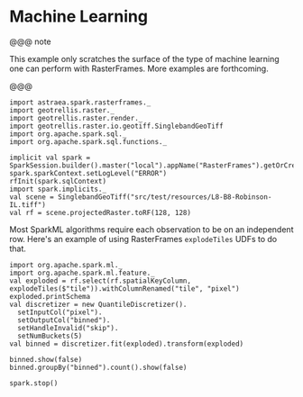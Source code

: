# Machine Learning

@@@ note

This example only scratches the surface of the type of machine learning one can perform with RasterFrames. More
examples are forthcoming. 

@@@

```tut:invisible
import astraea.spark.rasterframes._
import geotrellis.raster._
import geotrellis.raster.render._
import geotrellis.raster.io.geotiff.SinglebandGeoTiff
import org.apache.spark.sql._
import org.apache.spark.sql.functions._

implicit val spark = SparkSession.builder().master("local").appName("RasterFrames").getOrCreate()
spark.sparkContext.setLogLevel("ERROR")
rfInit(spark.sqlContext)
import spark.implicits._
val scene = SinglebandGeoTiff("src/test/resources/L8-B8-Robinson-IL.tiff")
val rf = scene.projectedRaster.toRF(128, 128)
```

Most SparkML algorithms require each observation to be on an independent row. Here's an example of using RasterFrames `explodeTiles` UDFs to do that.

```tut:silent
import org.apache.spark.ml._
import org.apache.spark.ml.feature._
val exploded = rf.select(rf.spatialKeyColumn, explodeTiles($"tile")).withColumnRenamed("tile", "pixel")
exploded.printSchema
val discretizer = new QuantileDiscretizer().
  setInputCol("pixel").
  setOutputCol("binned").
  setHandleInvalid("skip").
  setNumBuckets(5)
val binned = discretizer.fit(exploded).transform(exploded)
```

```tut
binned.show(false)
binned.groupBy("binned").count().show(false)
```

```tut:invisible
spark.stop()
```

